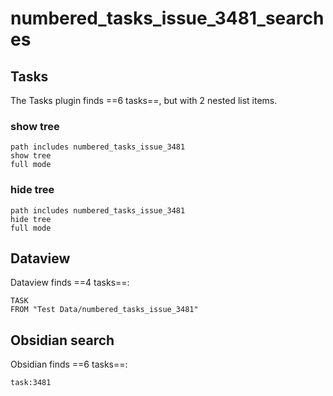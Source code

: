 # numbered_tasks_issue_3481_searches

## Tasks

The Tasks plugin finds ==6 tasks==, but with 2 nested list items.

### show tree

```tasks
path includes numbered_tasks_issue_3481
show tree
full mode
```

### hide tree

```tasks
path includes numbered_tasks_issue_3481
hide tree
full mode
```

## Dataview

Dataview finds ==4 tasks==:

```dataview
TASK
FROM "Test Data/numbered_tasks_issue_3481"
```

## Obsidian search

Obsidian finds ==6 tasks==:

```query
task:3481
```
